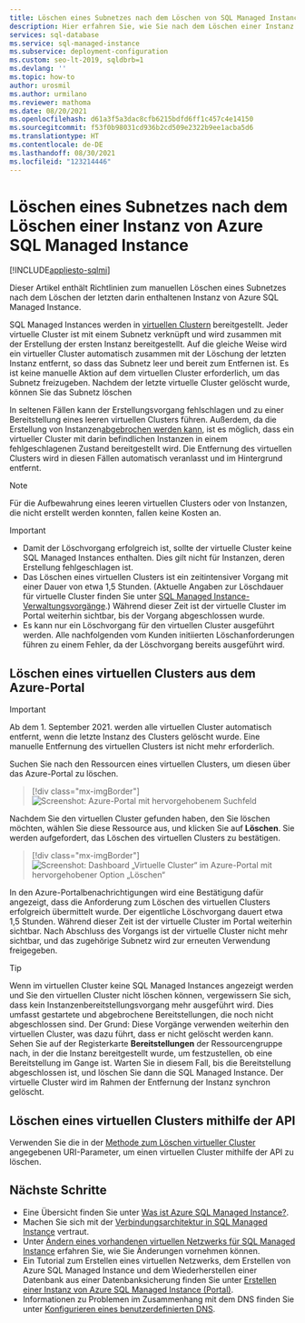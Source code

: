```yaml
---
title: Löschen eines Subnetzes nach dem Löschen von SQL Managed Instance
description: Hier erfahren Sie, wie Sie nach dem Löschen einer Instanz von Azure SQL Managed Instance auch ein virtuelles Azure-Netzwerk löschen.
services: sql-database
ms.service: sql-managed-instance
ms.subservice: deployment-configuration
ms.custom: seo-lt-2019, sqldbrb=1
ms.devlang: ''
ms.topic: how-to
author: urosmil
ms.author: urmilano
ms.reviewer: mathoma
ms.date: 08/20/2021
ms.openlocfilehash: d61a3f5a3dac8cfb6215bdfd6ff1c457c4e14150
ms.sourcegitcommit: f53f0b98031cd936b2cd509e2322b9ee1acba5d6
ms.translationtype: HT
ms.contentlocale: de-DE
ms.lasthandoff: 08/30/2021
ms.locfileid: "123214446"
---
```

# <a name="delete-a-subnet-after-deleting-an-azure-sql-managed-instance"></a>Löschen eines Subnetzes nach dem Löschen einer Instanz von Azure SQL Managed Instance
[!INCLUDE[appliesto-sqlmi](../includes/appliesto-sqlmi.md)]

Dieser Artikel enthält Richtlinien zum manuellen Löschen eines Subnetzes nach dem Löschen der letzten darin enthaltenen Instanz von Azure SQL Managed Instance.

SQL Managed Instances werden in [virtuellen Clustern](connectivity-architecture-overview.md#virtual-cluster-connectivity-architecture) bereitgestellt. Jeder virtuelle Cluster ist mit einem Subnetz verknüpft und wird zusammen mit der Erstellung der ersten Instanz bereitgestellt. Auf die gleiche Weise wird ein virtueller Cluster automatisch zusammen mit der Löschung der letzten Instanz entfernt, so dass das Subnetz leer und bereit zum Entfernen ist. Es ist keine manuelle Aktion auf dem virtuellen Cluster erforderlich, um das Subnetz freizugeben. Nachdem der letzte virtuelle Cluster gelöscht wurde, können Sie das Subnetz löschen

In seltenen Fällen kann der Erstellungsvorgang fehlschlagen und zu einer Bereitstellung eines leeren virtuellen Clusters führen. Außerdem, da die Erstellung von Instanzen[abgebrochen werden kann](management-operations-cancel.md), ist es möglich, dass ein virtueller Cluster mit darin befindlichen Instanzen in einem fehlgeschlagenen Zustand bereitgestellt wird. Die Entfernung des virtuellen Clusters wird in diesen Fällen automatisch veranlasst und im Hintergrund entfernt.

> [!NOTE]
> Für die Aufbewahrung eines leeren virtuellen Clusters oder von Instanzen, die nicht erstellt werden konnten, fallen keine Kosten an.

> [!IMPORTANT]
> - Damit der Löschvorgang erfolgreich ist, sollte der virtuelle Cluster keine SQL Managed Instances enthalten. Dies gilt nicht für Instanzen, deren Erstellung fehlgeschlagen ist. 
> - Das Löschen eines virtuellen Clusters ist ein zeitintensiver Vorgang mit einer Dauer von etwa 1,5 Stunden. (Aktuelle Angaben zur Löschdauer für virtuelle Cluster finden Sie unter [SQL Managed Instance-Verwaltungsvorgänge](management-operations-overview.md).) Während dieser Zeit ist der virtuelle Cluster im Portal weiterhin sichtbar, bis der Vorgang abgeschlossen wurde.
> - Es kann nur ein Löschvorgang für den virtuellen Cluster ausgeführt werden. Alle nachfolgenden vom Kunden initiierten Löschanforderungen führen zu einem Fehler, da der Löschvorgang bereits ausgeführt wird.

## <a name="delete-a-virtual-cluster-from-the-azure-portal"></a>Löschen eines virtuellen Clusters aus dem Azure-Portal

> [!IMPORTANT]
> Ab dem 1. September 2021. werden alle virtuellen Cluster automatisch entfernt, wenn die letzte Instanz des Clusters gelöscht wurde. Eine manuelle Entfernung des virtuellen Clusters ist nicht mehr erforderlich.

Suchen Sie nach den Ressourcen eines virtuellen Clusters, um diesen über das Azure-Portal zu löschen.

> [!div class="mx-imgBorder"]
> ![Screenshot: Azure-Portal mit hervorgehobenem Suchfeld](./media/virtual-cluster-delete/virtual-clusters-search.png)

Nachdem Sie den virtuellen Cluster gefunden haben, den Sie löschen möchten, wählen Sie diese Ressource aus, und klicken Sie auf **Löschen**. Sie werden aufgefordert, das Löschen des virtuellen Clusters zu bestätigen.

> [!div class="mx-imgBorder"]
> ![Screenshot: Dashboard „Virtuelle Cluster“ im Azure-Portal mit hervorgehobener Option „Löschen“](./media/virtual-cluster-delete/virtual-clusters-delete.png)

In den Azure-Portalbenachrichtigungen wird eine Bestätigung dafür angezeigt, dass die Anforderung zum Löschen des virtuellen Clusters erfolgreich übermittelt wurde. Der eigentliche Löschvorgang dauert etwa 1,5 Stunden. Während dieser Zeit ist der virtuelle Cluster im Portal weiterhin sichtbar. Nach Abschluss des Vorgangs ist der virtuelle Cluster nicht mehr sichtbar, und das zugehörige Subnetz wird zur erneuten Verwendung freigegeben.

> [!TIP]
> Wenn im virtuellen Cluster keine SQL Managed Instances angezeigt werden und Sie den virtuellen Cluster nicht löschen können, vergewissern Sie sich, dass kein Instanzenbereitstellungsvorgang mehr ausgeführt wird. Dies umfasst gestartete und abgebrochene Bereitstellungen, die noch nicht abgeschlossen sind. Der Grund: Diese Vorgänge verwenden weiterhin den virtuellen Cluster, was dazu führt, dass er nicht gelöscht werden kann. Sehen Sie auf der Registerkarte **Bereitstellungen** der Ressourcengruppe nach, in der die Instanz bereitgestellt wurde, um festzustellen, ob eine Bereitstellung im Gange ist. Warten Sie in diesem Fall, bis die Bereitstellung abgeschlossen ist, und löschen Sie dann die SQL Managed Instance. Der virtuelle Cluster wird im Rahmen der Entfernung der Instanz synchron gelöscht.

## <a name="delete-a-virtual-cluster-by-using-the-api"></a>Löschen eines virtuellen Clusters mithilfe der API

Verwenden Sie die in der [Methode zum Löschen virtueller Cluster](/rest/api/sql/virtualclusters/delete) angegebenen URI-Parameter, um einen virtuellen Cluster mithilfe der API zu löschen.

## <a name="next-steps"></a>Nächste Schritte

- Eine Übersicht finden Sie unter [Was ist Azure SQL Managed Instance?](sql-managed-instance-paas-overview.md).
- Machen Sie sich mit der [Verbindungsarchitektur in SQL Managed Instance](connectivity-architecture-overview.md) vertraut.
- Unter [Ändern eines vorhandenen virtuellen Netzwerks für SQL Managed Instance](vnet-existing-add-subnet.md) erfahren Sie, wie Sie Änderungen vornehmen können.
- Ein Tutorial zum Erstellen eines virtuellen Netzwerks, dem Erstellen von Azure SQL Managed Instance und dem Wiederherstellen einer Datenbank aus einer Datenbanksicherung finden Sie unter [Erstellen einer Instanz von Azure SQL Managed Instance (Portal)](instance-create-quickstart.md).
- Informationen zu Problemen im Zusammenhang mit dem DNS finden Sie unter [Konfigurieren eines benutzerdefinierten DNS](custom-dns-configure.md).
